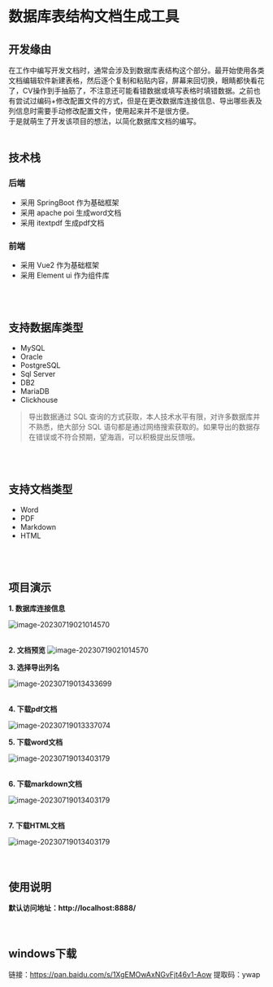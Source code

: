 # 数据库表结构文档生成工具

## 开发缘由

在工作中编写开发文档时，通常会涉及到数据库表结构这个部分。最开始使用各类文档编辑软件新建表格，然后逐个复制和粘贴内容，屏幕来回切换，眼睛都快看花了，CV操作到手抽筋了，不注意还可能看错数据或填写表格时填错数据。之前也有尝试过编码+修改配置文件的方式，但是在更改数据库连接信息、导出哪些表及列信息时需要手动修改配置文件，使用起来并不是很方便。    
于是就萌生了开发该项目的想法，以简化数据库文档的编写。
<br>
<br>

## 技术栈
### 后端
- 采用 SpringBoot 作为基础框架
- 采用 apache poi 生成word文档
- 采用 itextpdf 生成pdf文档

### 前端
- 采用 Vue2 作为基础框架
- 采用 Element ui 作为组件库
<br>
<br>

## 支持数据库类型
- MySQL
- Oracle
- PostgreSQL
- Sql Server
- DB2
- MariaDB
- Clickhouse
> 导出数据通过 SQL 查询的方式获取，本人技术水平有限，对许多数据库并不熟悉，绝大部分 SQL 语句都是通过网络搜索获取的。如果导出的数据存在错误或不符合预期，望海涵，可以积极提出反馈哦。

<br>
<br>

## 支持文档类型
- Word
- PDF
- Markdown
- HTML
<br>
<br>

## 项目演示

**1. 数据库连接信息**

![image-20230719021014570](https://gitee.com/geqian618/resource/raw/master/images/table-structure/连接信息.png)  
<br>

**2. 文档预览**
![image-20230719021014570](https://gitee.com/geqian618/resource/raw/master/images/table-structure/文档预览.png)
<br>

**3. 选择导出列名**

![image-20230719013433699](https://gitee.com/geqian618/resource/raw/master/images/table-structure/选择列名.png)  
<br>


**4. 下载pdf文档**

![image-20230719013337074](https://gitee.com/geqian618/resource/raw/master/images/table-structure/pdf文档.png)
<br>

**5. 下载word文档**

![image-20230719013403179](https://gitee.com/geqian618/resource/raw/master/images/table-structure/word文档.png)  
<br>

**6. 下载markdown文档**

![image-20230719013403179](https://gitee.com/geqian618/resource/raw/master/images/table-structure/markdown文档.png)  
<br>


**7. 下载HTML文档**

![image-20230719013403179](https://gitee.com/geqian618/resource/raw/master/images/table-structure/html文档.png)  
<br>
<br>




## 使用说明

**默认访问地址：http://localhost:8888/**  
<br>
<br>


## windows下载

链接：https://pan.baidu.com/s/1XgEMOwAxNGvFjt46v1-Aow
提取码：ywap


